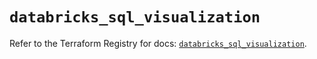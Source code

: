 # `databricks_sql_visualization`

Refer to the Terraform Registry for docs: [`databricks_sql_visualization`](https://registry.terraform.io/providers/databricks/databricks/1.80.0/docs/resources/sql_visualization).
